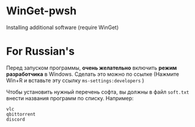 # WinGet-pwsh
Installing additional software (require WinGet)

# For Russian's

Перед запуском программы, **очень желательно** включить **режим разработчика** в Windows.
Сделать это можно по ссылке (Нажмите Win+R и вставьте эту ссылку ```ms-settings:developers``` )

Чтобы установить нужный перечень софта, вы должны в файл ```soft.txt``` внести названия программ по списку.
Например:
```obs
vlc
qbittorrent
discord
```
